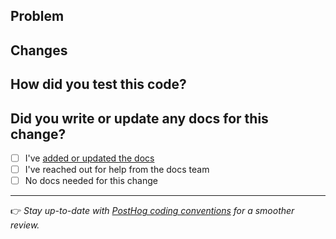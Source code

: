 ## Problem

<!-- Who are we building for, what are their needs, why is this important? -->

<!-- Does this fix an issue? Uncomment the line below with the issue ID to automatically close it when merged -->
<!-- Closes #ISSUE_ID -->

## Changes

<!-- If there are frontend changes, please include screenshots. -->
<!-- If a reference design was involved, include a link to the relevant Figma frame! -->

## How did you test this code?

<!-- Briefly describe the steps you took. -->
<!-- Include automated tests if possible, otherwise describe the manual testing routine. -->

## Did you write or update any docs for this change?

<!-- Engineers are responsible for doing the first pass at documenting their features and/or code.  -->

- [ ] I've [added or updated the docs](https://posthog.com/handbook/engineering/writing-docs)
- [ ] I've reached out for help from the docs team
- [ ] No docs needed for this change

---

👉 _Stay up-to-date with [PostHog coding conventions](https://posthog.com/docs/contribute/coding-conventions) for a smoother review._
